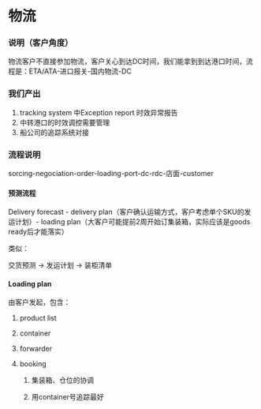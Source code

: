# 物流

### 说明（客户角度）

物流客户不直接参加物流，客户关心到达DC时间，我们能拿到到达港口时间，流程是：ETA/ATA-进口报关-国内物流-DC

### 我们产出

1. tracking system 中Exception report 时效异常报告
2. 中转港口的时效调控需要管理
3. 船公司的追踪系统对接

### 流程说明

sorcing-negociation-order-loading-port-dc-rdc-店面-customer

#### 预测流程

Delivery forecast - delivery plan（客户确认运输方式，客户考虑单个SKU的发运计划）- loading plan（大客户可能提前2周开始订集装箱，实际应该是goods ready后才能落实）

类似：

交货预测 -&gt; 发运计划 -&gt; 装柜清单

#### Loading plan

由客户发起，包含：

1. product list

2. container

3. forwarder

4. booking

   1. 集装箱、仓位的协调

   2. 用container号追踪最好



